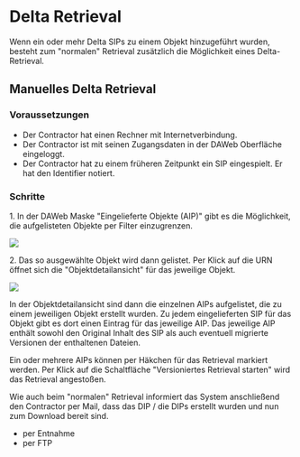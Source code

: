 # Delta Retrieval

Wenn ein oder mehr Delta SIPs zu einem Objekt hinzugeführt wurden, besteht zum "normalen" 
Retrieval zusätzlich die Möglichkeit eines Delta-Retrieval.

## Manuelles Delta Retrieval

### Voraussetzungen

* Der Contractor hat einen Rechner mit Internetverbindung.
* Der Contractor ist mit seinen Zugangsdaten in der DAWeb Oberfläche eingeloggt.
* Der Contractor hat zu einem früheren Zeitpunkt ein SIP eingespielt. Er hat den Identifier notiert.

### Schritte

1\. In der DAWeb Maske "Eingelieferte Objekte (AIP)" gibt es die Möglichkeit, die aufgelisteten Objekte per Filter einzugrenzen.

![](https://raw.githubusercontent.com/da-nrw/DNSCore/master/ContentBroker/src/main/markdown/retrieval1.png)

2\. Das so ausgewählte Objekt wird dann gelistet. Per Klick auf die URN öffnet sich 
die "Objektdetailansicht" für das jeweilige Objekt.

![](https://raw.githubusercontent.com/da-nrw/DNSCore/master/ContentBroker/src/main/markdown/retrievaldelta.png)

In der Objektdetailansicht sind dann die einzelnen AIPs aufgelistet, die zu einem jeweiligen Objekt erstellt wurden.
Zu jedem eingelieferten SIP für das Objekt gibt es dort einen Eintrag für das jeweilige AIP. Das jeweilige AIP enthält 
sowohl den Original Inhalt des SIP als auch eventuell migrierte Versionen der enthaltenen Dateien. 

Ein oder mehrere AIPs können per Häkchen für das Retrieval markiert werden. Per Klick auf die Schaltfläche 
"Versioniertes Retrieval starten" wird das Retrieval angestoßen.

Wie auch beim "normalen" Retrieval informiert das System anschließend den Contractor per Mail, dass das DIP / die DIPs 
erstellt wurden und nun zum Download bereit sind.

* per Entnahme
* per FTP
